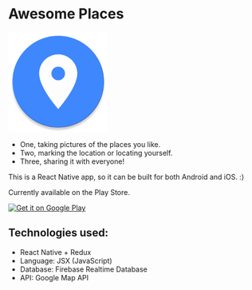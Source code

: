 # Awesome Places

<img src="./pictures/app-icon.png" alt="app icon" width="200" height="200" />

* One, taking pictures of the places you like.
* Two, marking the location or locating yourself.
* Three, sharing it with everyone!

This is a React Native app, so it can be built for both Android and iOS. :)

Currently available on the Play Store.

<a href='https://play.google.com/store/apps/details?id=com.zihuah.places.awesome'><img alt='Get it on Google Play' src='https://play.google.com/intl/en_us/badges/images/generic/en_badge_web_generic.png' height='80px'/></a>



## Technologies used:

- React Native + Redux
- Language: JSX (JavaScript)
- Database: Firebase Realtime Database
- API: Google Map API
